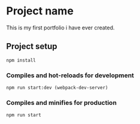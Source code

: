 # Project name
This is my first portfolio i have ever created.
## Project setup
```
npm install
```

### Compiles and hot-reloads for development
```
npm run start:dev (webpack-dev-server)
```

### Compiles and minifies for production
```
npm run start
```
